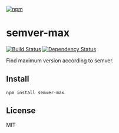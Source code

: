 [![npm](https://nodei.co/npm/semver-max.png)](https://npmjs.com/package/semver-max)

# semver-max

[![Build Status][travis-badge]][travis] [![Dependency Status][david-badge]][david]

Find maximum version according to semver.

[travis]: https://travis-ci.org/eush77/semver-max
[travis-badge]: https://travis-ci.org/eush77/semver-max.svg
[david]: https://david-dm.org/eush77/semver-max
[david-badge]: https://david-dm.org/eush77/semver-max.png

## Install

```
npm install semver-max
```

## License

MIT

